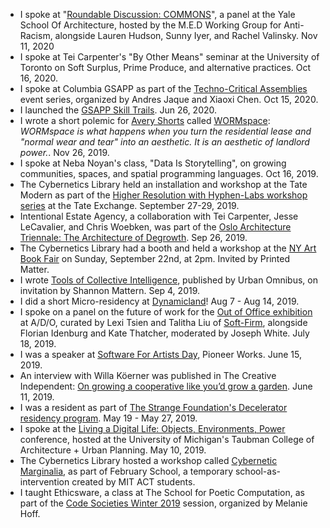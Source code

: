 - I spoke at &quot;[Roundable Discussion: COMMONS](https://www.instagram.com/p/CHbKmXRsLc5/)&quot;, a panel at the Yale School Of Architecture, hosted by the M.E.D Working Group for Anti-Racism, alongside Lauren Hudson, Sunny Iyer, and Rachel Valinsky. Nov 11, 2020
- I spoke at Tei Carpenter's &quot;By Other Means&quot; seminar at the University of Toronto on Soft Surplus, Prime Produce, and alternative practices. Oct 16, 2020.
- I spoke at Columbia GSAPP as part of the [Techno-Critical Assemblies](https://www.arch.columbia.edu/events/2026-dan-taeyoung-and-jia-zhang) event series, organized by Andres Jaque and Xiaoxi Chen. Oct 15, 2020. 
- I launched the [GSAPP Skill Trails](https://skilltrails.gsapp.org/#/map). Jun 26, 2020.
- I wrote a short polemic for [Avery Shorts](http://www.averyshorts.com/) called [WORMspace](https://us17.campaign-archive.com/?u=0026e8adfb06086a83c6cd300&amp;id=830c83c494): <i>WORMspace is what happens when you turn the residential lease and &quot;normal wear and tear&quot; into an aesthetic. It is an aesthetic of landlord power.</i>. Nov 26, 2019.
- I spoke at Neba Noyan's class, &quot;Data Is Storytelling&quot;, on growing communities, spaces, and spatial programming languages. Oct 16, 2019.
- The Cybernetics Library held an installation and workshop at the Tate Modern as part of the [Higher Resolution with Hyphen-Labs workshop series](https://www.tate.org.uk/whats-on/tate-modern/tate-exchange/workshop/higher-resolution) at the Tate Exchange. September 27-29, 2019.
- Intentional Estate Agency, a collaboration with Tei Carpenter, Jesse LeCavalier, and Chris Woebken, was part of the [Oslo Architecture Triennale: The Architecture of Degrowth](http://oslotriennale.no/en/om-oat-2019). Sep 26, 2019.
- The Cybernetics Library had a booth and held a workshop at the [NY Art Book Fair](https://nyabf2019.printedmatterartbookfairs.org/Programs) on Sunday, September 22nd, at 2pm. Invited by Printed Matter.
- I wrote [Tools of Collective Intelligence](https://urbanomnibus.net/2019/09/tools-of-collective-intelligence), published by Urban Omnibus, on invitation by Shannon Mattern. Sep 4, 2019.
- I did a short Micro-residency at [Dynamicland](https://dynamicland.org/)! Aug 7 - Aug 14, 2019.
- I spoke on a panel on the future of work for the <a href="https://a-d-o.com/event/out-of-office-the-future-of-work-evolving-the-9-5/2019-07-18">Out of Office exhibition</a> at A/D/O, curated by Lexi Tsien and Talitha Liu of <a href="https://soft-firm.com/">Soft-Firm</a>, alongside Florian Idenburg and Kate Thatcher, moderated by Joseph White. July 18, 2019. 
- I was a speaker at [Software For Artists Day](https://pioneerworks.org/programs/software-for-artists-day-5/), Pioneer Works. June 15, 2019. 
- An interview with Willa Köerner was published in The Creative Independent: [On growing a cooperative like you’d grow a garden](https://thecreativeindependent.com/people/designer-architect-teacher-and-learner-dan-taeyoung-on-growing-a-cooperative-like-youd-grow-a-garden/). June 11, 2019.
- I was a resident as part of [The Strange Foundation's Decelerator residency program](https://thestrange.foundation/spring-2019-cohort). May 19 - May 27, 2019.
- I spoke at the [Living a Digital Life: Objects, Environments, Power](https://www.living-a-digital-life.com/) conference, hosted at the University of Michigan's Taubman College of Architecture + Urban Planning. May 10, 2019.
- The Cybernetics Library hosted a workshop called [Cybernetic Marginalia](http://thefebruary.school/), as part of February School, a temporary school-as-intervention created by MIT ACT students. 
- I taught Ethicsware, a class at The School for Poetic Computation, as part of the [Code Societies Winter 2019](https://sfpc.io/codesocieties-winter-19/) session, organized by Melanie Hoff.

